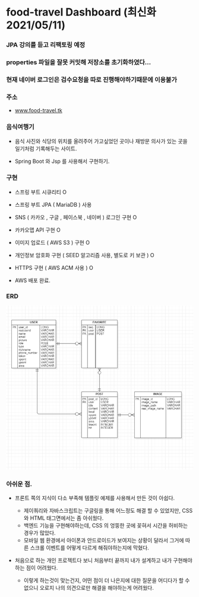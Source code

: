 # food-travel Dashboard (최신화 2021/05/11)

### JPA 강의를 듣고 리팩토링 예정

### properties 파일을 잘못 커밋해 저장소를 초기화하였다...

### 현재 네이버 로그인은 검수요청을 따로 진행해야하기때문에 이용불가

### 주소

* www.food-travel.tk


### 음식여행기
- 음식 사진와 식당의 위치를 올려주어 가고싶었던 곳이나 재방문 의사가 있는 곳을 일기처럼 기록해두는 사이트.


- Spring Boot 와 Jsp 를 사용해서 구현하기.


### 구현
- 스프링 부트 시큐리티 O
  

- 스프링 부트 JPA ( MariaDB ) 사용
  

- SNS ( 카카오 , 구글 , 페이스북 , 네이버 ) 로그인 구현 O


- 카카오맵 API 구현 O
  

- 이미지 업로드 ( AWS S3 ) 구현 O


- 개인정보 암호화 구현 ( SEED 알고리즘 사용, 별도로 키 보관 ) O 


- HTTPS 구현 ( AWS ACM 사용 ) O
  

- AWS 배포 완료.


### ERD
![food-travel-erd.png](food-travel-erd.png)


### 아쉬운 점.

* 프론트 쪽의 지식이 다소 부족해 템플릿 예제를 사용해서 만든 것이 아쉽다.
    * 제이쿼리와 자바스크립트는 구글링을 통해 어느정도 해결 할 수 있었지만, CSS 와 HTML 태그면에서는 좀 아쉬웠다.
    * 백엔드 기능을 구현해야하는데, CSS 의 엉뚱한 곳에 꽂혀서 시간을 허비하는 경우가 많았다.
    * 모바일 웹 환경에서 아이폰과 안드로이드가 보여지는 상황이 달라서 그거에 따른 스크롤 이벤트를 어떻게 다르게 해줘야하는지에 막혔다.


* 처음으로 하는 개인 프로젝트다 보니 처음부터 끝까지 내가 설계하고 내가 구현해야하는 점이 어려웠다.
    * 이렇게 하는것이 맞는건지, 어떤 점이 더 나은지에 대한 질문을 어디다가 할 수 없으니 오로지 나의 의견으로만 해결을 해야하는게
    어려웠다.
